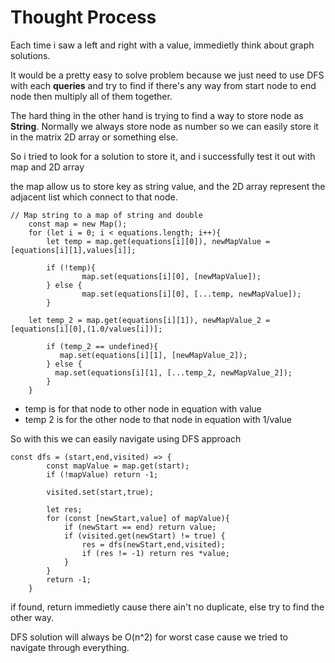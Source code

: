 # Thought Process

Each time i saw a left and right with a value, immedietly think about graph solutions.

It would be a pretty easy to solve problem because we just need to use DFS with each **queries** and try to find if there's any way from start node to end node then multiply all of them together.

The hard thing in the other hand is trying to find a way to store node as **String**. Normally we always store node as number so we can easily store it in the matrix 2D array or something else.

So i tried to look for a solution to store it, and i successfully test it out with map and 2D array

the map allow us to store key as string value, and the 2D array represent the adjacent list which connect to that node.

	// Map string to a map of string and double
    	const map = new Map();
    	for (let i = 0; i < equations.length; i++){
        	let temp = map.get(equations[i][0]), newMapValue = [equations[i][1],values[i]];
    	
        	if (!temp){
            		map.set(equations[i][0], [newMapValue]);
        	} else {
            		map.set(equations[i][0], [...temp, newMapValue]);
        	}
        
        let temp_2 = map.get(equations[i][1]), newMapValue_2 = [equations[i][0],(1.0/values[i])];
    	
        	if (temp_2 == undefined){
         	   map.set(equations[i][1], [newMapValue_2]);
        	} else {
          	  map.set(equations[i][1], [...temp_2, newMapValue_2]);
        	}
    	}

- temp is for that node to other node in equation with value
- temp 2 is for the other node to that node in equation with 1/value

So with this we can easily navigate using DFS approach 

	const dfs = (start,end,visited) => {
        	const mapValue = map.get(start);
        	if (!mapValue) return -1;
        
        	visited.set(start,true);
        
        	let res;
        	for (const [newStart,value] of mapValue){
            	if (newStart == end) return value;
            	if (visited.get(newStart) != true) {
                	res = dfs(newStart,end,visited);
                	if (res != -1) return res *value;
            	}
        	}
        	return -1;
    	}

if found, return immedietly cause there ain't no duplicate, else try to find the other way.

DFS solution will always be O(n^2) for worst case cause we tried to navigate through everything.
